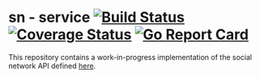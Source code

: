 # sn - service [![Build Status](https://travis-ci.org/sn/service.svg?branch=master)](https://travis-ci.org/sn/service) [![Coverage Status](https://coveralls.io/repos/github/sn/service/badge.svg?branch=master)](https://coveralls.io/github/sn/service?branch=master) [![Go Report Card](https://goreportcard.com/badge/github.com/sn/service)](https://goreportcard.com/report/github.com/sn/service)

This repository contains a work-in-progress implementation of the social network API defined [here](https://github.com/sn/sn/blob/master/API.md).
